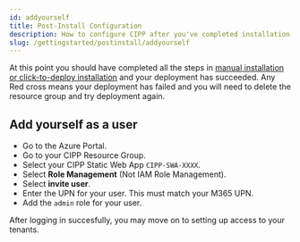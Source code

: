 ```yaml
---
id: addyourself
title: Post-Install Configuration
description: How to configure CIPP after you've completed installation.
slug: /gettingstarted/postinstall/addyourself
---
```


At this point you should have completed all the steps in [manual installation or click-to-deploy installation](/docs/user/gettingstarted/installation/) and your deployment has succeeded. Any Red cross means your deployment has failed and you will need to delete the resource group and try deployment again.

## Add yourself as a user

- Go to the Azure Portal.
- Go to your CIPP Resource Group.
- Select your CIPP Static Web App `CIPP-SWA-XXXX`.
- Select **Role Management** (Not IAM Role Management).
- Select **invite user**.
- Enter the UPN for your user. This must match your M365 UPN.
- Add the `admin` role for your user.

After logging in succesfully, you may move on to setting up access to your tenants.
